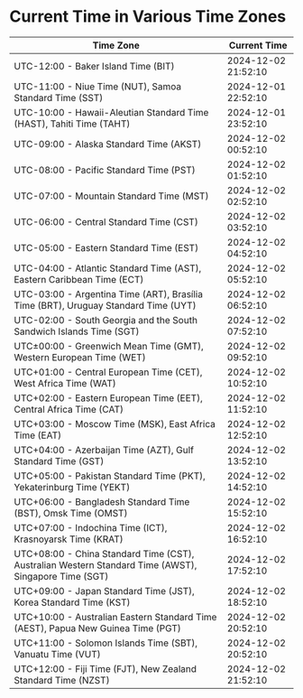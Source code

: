 # Current Time in Various Time Zones

| Time Zone | Current Time |
|-----------|--------------|
| UTC-12:00 - Baker Island Time (BIT) | 2024-12-02 21:52:10 |
| UTC-11:00 - Niue Time (NUT), Samoa Standard Time (SST) | 2024-12-01 22:52:10 |
| UTC-10:00 - Hawaii-Aleutian Standard Time (HAST), Tahiti Time (TAHT) | 2024-12-01 23:52:10 |
| UTC-09:00 - Alaska Standard Time (AKST) | 2024-12-02 00:52:10 |
| UTC-08:00 - Pacific Standard Time (PST) | 2024-12-02 01:52:10 |
| UTC-07:00 - Mountain Standard Time (MST) | 2024-12-02 02:52:10 |
| UTC-06:00 - Central Standard Time (CST) | 2024-12-02 03:52:10 |
| UTC-05:00 - Eastern Standard Time (EST) | 2024-12-02 04:52:10 |
| UTC-04:00 - Atlantic Standard Time (AST), Eastern Caribbean Time (ECT) | 2024-12-02 05:52:10 |
| UTC-03:00 - Argentina Time (ART), Brasília Time (BRT), Uruguay Standard Time (UYT) | 2024-12-02 06:52:10 |
| UTC-02:00 - South Georgia and the South Sandwich Islands Time (SGT) | 2024-12-02 07:52:10 |
| UTC±00:00 - Greenwich Mean Time (GMT), Western European Time (WET) | 2024-12-02 09:52:10 |
| UTC+01:00 - Central European Time (CET), West Africa Time (WAT) | 2024-12-02 10:52:10 |
| UTC+02:00 - Eastern European Time (EET), Central Africa Time (CAT) | 2024-12-02 11:52:10 |
| UTC+03:00 - Moscow Time (MSK), East Africa Time (EAT) | 2024-12-02 12:52:10 |
| UTC+04:00 - Azerbaijan Time (AZT), Gulf Standard Time (GST) | 2024-12-02 13:52:10 |
| UTC+05:00 - Pakistan Standard Time (PKT), Yekaterinburg Time (YEKT) | 2024-12-02 14:52:10 |
| UTC+06:00 - Bangladesh Standard Time (BST), Omsk Time (OMST) | 2024-12-02 15:52:10 |
| UTC+07:00 - Indochina Time (ICT), Krasnoyarsk Time (KRAT) | 2024-12-02 16:52:10 |
| UTC+08:00 - China Standard Time (CST), Australian Western Standard Time (AWST), Singapore Time (SGT) | 2024-12-02 17:52:10 |
| UTC+09:00 - Japan Standard Time (JST), Korea Standard Time (KST) | 2024-12-02 18:52:10 |
| UTC+10:00 - Australian Eastern Standard Time (AEST), Papua New Guinea Time (PGT) | 2024-12-02 20:52:10 |
| UTC+11:00 - Solomon Islands Time (SBT), Vanuatu Time (VUT) | 2024-12-02 20:52:10 |
| UTC+12:00 - Fiji Time (FJT), New Zealand Standard Time (NZST) | 2024-12-02 21:52:10 |
